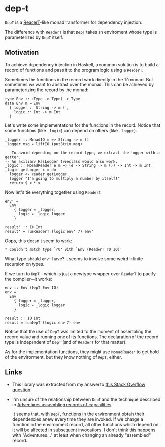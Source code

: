 # dep-t

`DepT` is a
[ReaderT](http://hackage.haskell.org/package/mtl-2.2.2/docs/Control-Monad-Reader.html)-like
monad transformer for dependency injection.

The difference with `ReaderT` is that `DepT` takes an enviroment whose type is
parameterized by `DepT` itself.

## Motivation

To achieve dependency injection in Haskell, a common solution is to build a
record of functions and pass it to the program logic using a `ReaderT`.

Sometimes the functions in the record work directly in the `IO` monad.  But
sometimes we want to abstract over the monad. This can be achieved by
parameterizing the record by the monad:

    type Env :: (Type -> Type) -> Type
    data Env m = Env
      { logger :: String -> m (),
        logic :: Int -> m Int
      }

Let's write some implementations for the functions in the record. Notice that
some functions (like `_logic`) can depend on others (like `_logger`).

    _logger :: MonadIO m => String -> m ()
    _logger msg = liftIO (putStrLn msg)

    -- To avoid depending on the record type, we extract the logger with a getter.
    -- An axiliary HasLogger typeclass would also work.
    _logic :: MonadReader e m => (e -> String -> m ()) -> Int -> m Int
    _logic getLogger x = do
      logger <- reader getLogger
      logger "I'm going to multiply a number by itself!"
      return $ x * x

Now let's tie everything together using `ReaderT`:

    env' =
      Env
        { logger = _logger,
          logic = _logic logger
        }

    result' :: IO Int
    result' = runReaderT (logic env' 7) env'

Oops, this doesn't seem to work:

    * Couldn't match type `r0' with `Env (ReaderT r0 IO)'

What type should `env'` have? It seems to involve some weird infinite recursion
on types.

If we turn to `DepT`—which is just a newtype wrapper over `ReaderT` to pacify
the compiler—it works:

    env :: Env (DepT Env IO)
    env =
      Env
        { logger = _logger,
          logic = _logic logger
        }

    result :: IO Int
    result = runDepT (logic env 7) env

Notice that the use of `DepT` was limited to the moment of assembling the
record value and running one of its functions. The declaration of the record
type is independent of `DepT` (and of `ReaderT` for that matter). 

As for the implementation functions, they might use `MonadReader` to get hold
of the environment, but they know nothing of `DepT`, either.

## Links

- This library was extracted from my answer to [this Stack Overflow
  question](https://stackoverflow.com/a/61782258/1364288).

- I'm unsure of the relationship between `DepT` and the technique described in
  [Adventures assembling records of
  capabilities](https://discourse.haskell.org/t/adventures-assembling-records-of-capabilities/623). 

  It seems that, with `DepT`, functions in the environment obtain their
  dependencies anew every time they are invoked. If we change a function in the
  environment record, all other functions which depend on it will be affected
  in subsequent invocations. I don't think this happens with "Adventures..." at
  least when changing an already "assembled" record.

